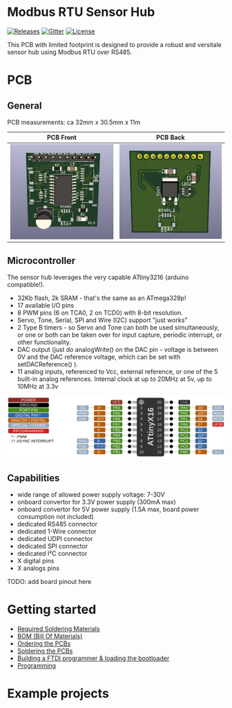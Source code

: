 # Modbus RTU Sensor Hub
<a href="https://github.com/MichielVanwelsenaere/HomeAutomation.ModbusRtuSensorHub/releases" rel="nofollow"><img src="https://img.shields.io/github/release/MichielVanwelsenaere/HomeAutomation.ModbusRtuSensorHub.svg" alt="Releases"></a>
<a href="https://gitter.im/MichielVanwelsenaere/HomeAutomation.ModbusRtuSensorHub" rel="nofollow"><img src="https://img.shields.io/gitter/room/HomeAutomation-ModbusRtuSensorHub/community" alt="Gitter" ></a>
<a href="./LICENSE" rel="nofollow"><img src="https://img.shields.io/github/license/MichielVanwelsenaere/HomeAutomation.ModbusRtuSensorHub.svg" alt="License"></a>

This PCB with limited footprint is designed to provide a robust and versitale sensor hub using Modbus RTU over RS485. 

# PCB

## General
PCB measurements: ca 32mm x 30.5mm x 11m

PCB Front                   | PCB Back
:--------------------------:|:-------------------------:
![PCB Front](./docs/_img/PCB_3D_Front.png)  |  ![PCB Back](./docs/_img/PCB_3D_Back.png)

## Microcontroller
The sensor hub leverages the very capable ATtiny3216 (arduino compatible!).

- 32Kb flash, 2k SRAM - that's the same as an ATmega328p!
- 17 available I/O pins
- 8 PWM pins (6 on TCA0, 2 on TCD0) with 8-bit resolution.
- Servo, Tone, Serial, SPI and Wire (I2C) support "just works"
- 2 Type B timers - so Servo and Tone can both be used simultaneously, or one or both can be taken over for input capture, periodic interrupt, or other functionality.
- DAC output (just do analogWrite() on the DAC pin - voltage is between 0V and the DAC reference voltage, which can be set with setDACReference() ).
- 11 analog inputs, referenced to Vcc, external reference, or one of the 5 built-in analog references.
Internal clock at up to 20MHz at 5v, up to 10MHz at 3.3v

![Microcontroller Pinout](./docs/_img/Microcontroller_Pinout.png)

## Capabilities 

- wide range of allowed power supply voltage: 7-30V
- onboard convertor for 3.3V power supply (300mA max)
- onboard convertor for 5V power supply (1.5A max, board power consumption not included)
- dedicated RS485 connector
- dedicated 1-Wire connector
- dedicated UDPI connector
- dedicated SPI connector
- dedicated I²C connector
- X digital pins
- X analogs pins 

TODO: add board pinout here

# Getting started

- [Required Soldering Materials](./docs/Required-Soldering-Materials.md)
- [BOM (Bill Of Materials)](./docs/BOM.md)
- [Ordering the PCBs](./docs/Ordering-the-PCBs.md)
- [Soldering the PCBs](./docs/Soldering-the-PCBs.md)
- [Building a FTDI programmer & loading the bootloader](https://www.electronics-lab.com/project/getting-started-with-the-new-attiny-chips-programming-the-microchips-0-series-and-1-series-attiny-with-the-arduino-ide/)
- [Programming]()

# Example projects
